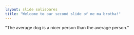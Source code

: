 ```yaml
---
layout: slide solisoares
title: "Welcome to our second slide of me ma brotha!"
---
```

“The average dog is a nicer person than the average person.”
